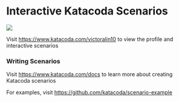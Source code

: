 # Interactive Katacoda Scenarios

[![](http://shields.katacoda.com/katacoda/victoralin10/count.svg)](https://www.katacoda.com/victoralin10 "Get your profile on Katacoda.com")

Visit https://www.katacoda.com/victoralin10 to view the profile and interactive scenarios

### Writing Scenarios
Visit https://www.katacoda.com/docs to learn more about creating Katacoda scenarios

For examples, visit https://github.com/katacoda/scenario-example
